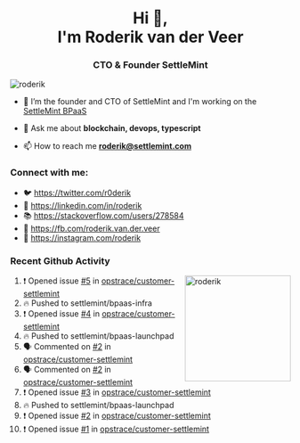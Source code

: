<h1 align="center">Hi 👋,<br/> I'm Roderik van der Veer</h1>
<h3 align="center">CTO & Founder SettleMint</h3>

<p align="left"> <img src="https://komarev.com/ghpvc/?username=roderik" alt="roderik" /> </p>

- 🔭 I’m the founder and CTO of SettleMint and I'm working on the [SettleMint BPaaS](https://settlemint.com)

- 💬 Ask me about **blockchain, devops, typescript**

- 📫 How to reach me **roderik@settlemint.com**



### Connect with me:

- 🐦 https://twitter.com/r0derik
- 🏢 https://linkedin.com/in/roderik
- 📚 https://stackoverflow.com/users/278584
- 🙊 https://fb.com/roderik.van.der.veer
- 📸 https://instagram.com/roderik

### Recent Github Activity
<img src="https://github-readme-stats.vercel.app/api?username=roderik&show_icons=true&count_private=true" alt="roderik" align="right" height="190" />

<!--START_SECTION:activity-->
1. ❗️ Opened issue [#5](https://github.com/opstrace/customer-settlemint/issues/5) in [opstrace/customer-settlemint](https://github.com/opstrace/customer-settlemint)
2. 🔥 Pushed to settlemint/bpaas-infra
3. ❗️ Opened issue [#4](https://github.com/opstrace/customer-settlemint/issues/4) in [opstrace/customer-settlemint](https://github.com/opstrace/customer-settlemint)
4. 🔥 Pushed to settlemint/bpaas-launchpad
5. 🗣 Commented on [#2](https://github.com/opstrace/customer-settlemint/issues/2) in [opstrace/customer-settlemint](https://github.com/opstrace/customer-settlemint)
6. 🗣 Commented on [#2](https://github.com/opstrace/customer-settlemint/issues/2) in [opstrace/customer-settlemint](https://github.com/opstrace/customer-settlemint)
7. ❗️ Opened issue [#3](https://github.com/opstrace/customer-settlemint/issues/3) in [opstrace/customer-settlemint](https://github.com/opstrace/customer-settlemint)
8. 🔥 Pushed to settlemint/bpaas-launchpad
9. ❗️ Opened issue [#2](https://github.com/opstrace/customer-settlemint/issues/2) in [opstrace/customer-settlemint](https://github.com/opstrace/customer-settlemint)
10. ❗️ Opened issue [#1](https://github.com/opstrace/customer-settlemint/issues/1) in [opstrace/customer-settlemint](https://github.com/opstrace/customer-settlemint)
<!--END_SECTION:activity-->